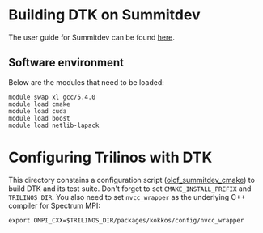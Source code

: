 # Building DTK on Summitdev
The user guide for Summitdev can be found [here](https://www.olcf.ornl.gov/kb_articles/summitdev-quickstart).

## Software environment
Below are the modules that need to be loaded:
```
module swap xl gcc/5.4.0
module load cmake
module load cuda
module load boost
module load netlib-lapack
```

# Configuring Trilinos with DTK
This directory constains a configuration script
([olcf_summitdev_cmake](olcf_summitdev_cmake)) to build DTK and its test suite.
Don't forget to set `CMAKE_INSTALL_PREFIX` and `TRILINOS_DIR`. You also need
to set `nvcc_wrapper` as the underlying C++ compiler for Spectrum MPI:
```
export OMPI_CXX=$TRILINOS_DIR/packages/kokkos/config/nvcc_wrapper
```
